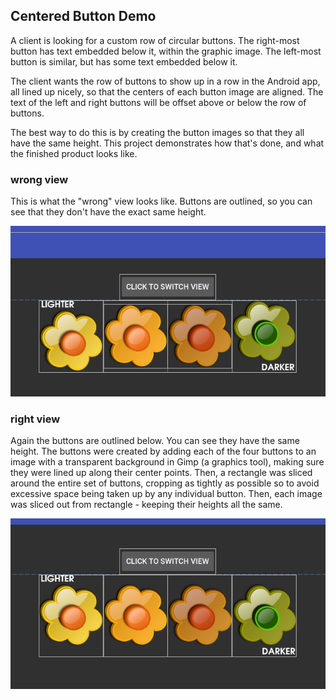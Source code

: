 ## Centered Button Demo ##

A client is looking for a custom row of circular buttons. The right-most button has text embedded below it, within the graphic image. The left-most button is similar, but has some text embedded below it.

The client wants the row of buttons to show up in a row in the Android app, all lined up nicely, so that the centers of each button image are aligned. The text of the left and right buttons will be offset above or below the row of buttons.

The best way to do this is by creating the button images so that they all have the same height. This project demonstrates how that's done, and what the finished product looks like.

### wrong view ###

This is what the "wrong" view looks like. Buttons are outlined, so you can see that they don't have the exact same height.

![buttons not centered](https://raw.githubusercontent.com/mdoery/android-centered-buttons-demo/master/wrong-buttons-not-centered.png)


### right view ###

Again the buttons are outlined below. You can see they have the same height. The buttons were created by adding each of the four buttons to an image with a transparent background in Gimp (a graphics tool), making sure they were lined up along their center points. Then, a rectangle was sliced around the entire set of buttons, cropping as tightly as possible so to avoid excessive space being taken up by any individual button. Then, each image was sliced out from rectangle - keeping their heights all the same.

![buttons are centered](https://raw.githubusercontent.com/mdoery/android-centered-buttons-demo/master/right-buttons-centered.png)


